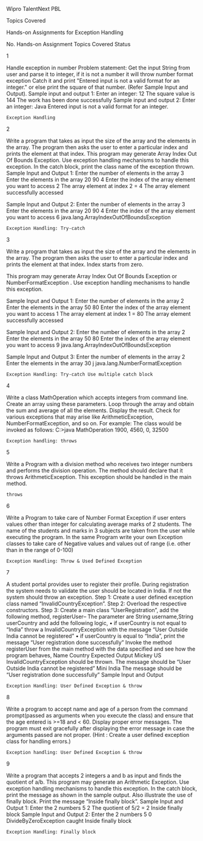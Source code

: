 Wipro TalentNext PBL

Topics Covered

Hands-on Assignments for Exception Handling



No. 	Hands-on Assignment 	Topics Covered 	Status

1 	

 Handle exception in number
Problem statement: 
Get the input String from user and parse it to integer, if it is not a number it will throw number format exception Catch it and print "Entered input is not a valid format for an integer." or else print the square of that number. (Refer Sample Input and Output). 
Sample input and output 1: 
Enter an integer: 12
The square value is 144
The work has been done successfully
Sample input and output 2:
Enter an integer: Java
Entered input is not a valid format for an integer.

	Exception Handling 	

2 	

 Write a program that takes as input the size of the array and the elements in the array. The program then asks the user to enter a particular index and prints the element at that index.
 This program may generate Array Index Out Of Bounds Exception. Use exception handling mechanisms to handle this exception. In the catch block, print the class name of the exception thrown.
Sample Input and Output 1:
Enter the number of elements in the array
3
Enter the elements in the array
20
90
4
Enter the index of the array element you want to access
2
The array element at index 2 = 4
The array element successfully accessed

 Sample Input and Output 2:
Enter the number of elements in the array
3
Enter the elements in the array
20
90
4
Enter the index of the array element you want to access
6
java.lang.ArrayIndexOutOfBoundsException

	Exception Handling: Try-catch 	

3 	

Write a program that takes as input the size of the array and the elements in the array. The program then asks the user to enter a particular index and prints the element at that index. Index  starts from zero. 

 This program may generate Array Index Out Of Bounds Exception  or NumberFormatException .  Use exception handling mechanisms to handle this exception. 

Sample Input and Output 1:
Enter the number of elements in the array
2
Enter the elements in the array
50
80
Enter the index of the array element you want to access
1
The array element at index 1 = 80
The array element successfully accessed


 Sample Input and Output 2:
Enter the number of elements in the array
2
Enter the elements in the array
50
80
Enter the index of the array element you want to access
9
java.lang.ArrayIndexOutOfBoundsException


 Sample Input and Output 3:
Enter the number of elements in the array
2
Enter the elements in the array
30
j
java.lang.NumberFormatException


	Exception Handling: Try-catch Use multiple catch block 	

4 	

 Write a class MathOperation which accepts integers from command line. Create an array using these parameters. Loop through the array and obtain the sum and average of all the elements. 
Display the result. 
Check for various exceptions that may arise like ArithmeticException, NumberFormatException, and so on.
For example: The class would be invoked as follows: 
C:>java MathOperation 1900, 4560, 0, 32500

	Exception handling: throws 	

5 	

 Write a Program with a division method who receives two integer numbers and performs the division operation. The method should declare that it throws ArithmeticException. This exception should be handled in the main method.

	throws 	

6 	

 Write a Program to take care of Number Format Exception if user enters values other than integer for calculating average marks of 2 students. The name of the students and marks in 3 subjects are taken from the user while executing the program.
In the same Program write your own Exception classes to take care of Negative values and values out of range (i.e. other than in the range of 0-100)

	Exception Handling: Throw & Used Defined Exception 	

7 	

 
A student portal provides user to register their profile. During registration the system needs to validate the user should be located in India. If not the system should throw an exception.
Step 1: Create a user defined exception class named “InvalidCountryException”.
Step 2: Overload the respective constructors.
Step 3: Create a main class “UserRegistration”, add the following method,
registerUser– The parameter are String username,String userCountry and add the following logic,
• if userCountry is not equal to  “India” throw a InvalidCountryException with the message “User Outside India  cannot be registered”
• if userCountry is equal to  “India”,  print the message “User registration done successfully”
Invoke the method registerUser from the main method with the data specified and see how the program behaves,
Name Country Expected Output
Mickey US InvalidCountryException should be thrown.
 The message should be “User Outside India  cannot be registered”
Mini India The message should be “User registration done successfully”
Sample Input and Output

	Exception Handling: User Defined Exception & throw 	

8 	

 
Write a program to accept name and age of a person from the command prompt(passed as arguments when you execute the class) and ensure that the age entered is >=18 and < 60. 
Display proper error messages. 
The program must exit gracefully after displaying the error message in case the arguments passed are not proper. (Hint : Create a user defined exception class for handling errors.)

	Exception handling: User Defined Exception & throw 	

9 	

 Write a program that accepts 2 integers a and b as input and finds the quotient of a/b.
This program may generate an Arithmetic Exception. Use exception handling mechanisms to handle this exception. In the catch block, print the message as shown in the sample output.
Also illustrate the use of finally block. Print the message “Inside finally block”.
Sample Input and Output 1:
Enter the 2 numbers
5
2
The quotient of 5/2 = 2
Inside finally block
Sample Input and Output 2:
Enter the 2 numbers
5
0
DivideByZeroException caught
Inside finally block

	Exception Handling: Finally block 	